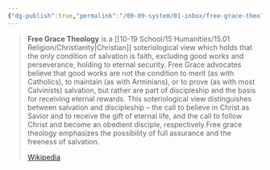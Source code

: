 ```yaml
---
{"dg-publish":true,"permalink":"/00-09-system/01-inbox/free-grace-theology/","created":"2023-10-03","updated":"2024-01-29"}
---
```



> **Free Grace Theology** is a [[10-19 School/15 Humanities/15.01 Religion/Christianity\|Christian]] soteriological view which holds that the only condition of salvation is faith, excluding good works and perseverance, holding to eternal security. Free Grace advocates believe that good works are not the condition to merit (as with Catholics), to maintain (as with Arminians), or to prove (as with most Calvinists) salvation, but rather are part of discipleship and the basis for receiving eternal rewards. This soteriological view distinguishes between salvation and discipleship – the call to believe in Christ as Savior and to receive the gift of eternal life, and the call to follow Christ and become an obedient disciple, respectively.Free grace theology emphasizes the possibility of full assurance and the freeness of salvation.
> 
> [Wikipedia](https://en.wikipedia.org/wiki/Free%20grace%20theology)

